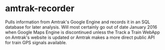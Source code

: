 # amtrak-recorder
Pulls information from Amtrak's Google Engine and records it in an SQL database for later analysis. Will most certainly go out of date January 2016 when Google Maps Engine is discontinued unless the Track a Train WebApp on Amtrak's website is updated or Amtrak makes a more direct public API for train GPS signals available.
